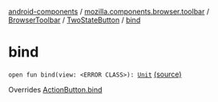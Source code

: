 [android-components](../../../index.md) / [mozilla.components.browser.toolbar](../../index.md) / [BrowserToolbar](../index.md) / [TwoStateButton](index.md) / [bind](./bind.md)

# bind

`open fun bind(view: <ERROR CLASS>): `[`Unit`](https://kotlinlang.org/api/latest/jvm/stdlib/kotlin/-unit/index.html) [(source)](https://github.com/mozilla-mobile/android-components/blob/master/components/browser/toolbar/src/main/java/mozilla/components/browser/toolbar/BrowserToolbar.kt#L801)

Overrides [ActionButton.bind](../../../mozilla.components.concept.toolbar/-toolbar/-action-button/bind.md)

